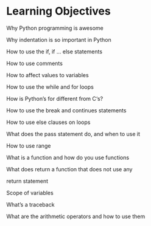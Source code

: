 <h1>Learning Objectives</h1>

<p>Why Python programming is awesome</p>
<p>Why indentation is so important in Python</p>
<p>How to use the if, if ... else statements</p>
<p>How to use comments</p>
<p>How to affect values to variables</p>
<p>How to use the while and for loops</p>
<p>How is Python’s for different from C‘s?</p>
<p>How to use the break and continues statements</p>
<p>How to use else clauses on loops</p>
<p>What does the pass statement do, and when to use it</p>
<p>How to use range</p>
<p>What is a function and how do you use functions</p>
<p>What does return a function that does not use any</p>
<p>return statement</p>
<p>Scope of variables</p>
<p>What’s a traceback</p>
<p>What are the arithmetic operators and how to use them</p>